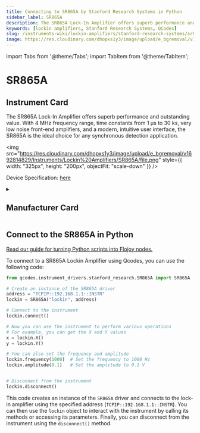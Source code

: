 ```yaml
---
title: Connecting to SR865A by Stanford Research Systems in Python
sidebar_label: SR865A
description: The SR865A Lock-In Amplifier offers superb performance and outstanding value. With 4 MHz frequency range, time constants from 1 µs to 30 ks, very low noise front-end amplifiers, and a modern, intuitive user interface, the SR865A is the ideal choice for any synchronous detection application.
keywords: [lockin amplifiers, Stanford Research Systems, QCodes]
slug: /instruments-wiki/lockin-amplifiers/stanford-research-systems/sr865a
image: https://res.cloudinary.com/dhopxs1y3/image/upload/e_bgremoval/v1692814829/Instruments/Lockin%20Amplifiers/SR865A/file.png
---
```


import Tabs from '@theme/Tabs';
import TabItem from '@theme/TabItem';

# SR865A

## Instrument Card

<div className="flex">

<div>

The SR865A Lock-In Amplifier offers superb performance and outstanding value. With 4 MHz frequency range, time constants from 1 µs to 30 ks, very low noise front-end amplifiers, and a modern, intuitive user interface, the SR865A is the ideal choice for any synchronous detection application.

</div>

<img src="https://res.cloudinary.com/dhopxs1y3/image/upload/e_bgremoval/v1692814829/Instruments/Lockin%20Amplifiers/SR865A/file.png" style={{ width: "325px", height: "200px", objectFit: "scale-down" }} />

</div>

<div className="flex text-center">

<p>Device Specification: <a target="\_blank" href="https://thinksrs.com/downloads/pdfs/catalog/SR865Ac.pdf">here</a></p>

</div>

<details style={{ marginTop: "15px"}}>
<summary><h2>Manufacturer Card</h2></summary>

<img src="https://res.cloudinary.com/dhopxs1y3/image/upload/v1692806206/Instruments/Vendor%20Logos/Stanford_Research.png" style={{ width: "100%", height: "170px",objectFit: "scale-down" }} />

Stanford Research Systems is a maker of general test and measurement instruments. The company was founded in 1980, is privately held, and is not affiliated with Stanford University.

<ul>
  <li>Headquarters: USA</li>
  <li>Yearly Revenue (millions, USD): 25.0</li>
  <li>Vendor Website: <a href="https://www.thinksrs.com/">here</a></li>
</ul>
</details>

## Connect to the SR865A in Python

[Read our guide for turning Python scripts into Flojoy nodes.](https://docs.flojoy.ai/custom-nodes/creating-custom-node/)
<Tabs>
<TabItem value="QCodes" label="QCodes">

To connect to a SR865A Lockin Amplifier using Qcodes, you can use the following code:

```python
from qcodes.instrument_drivers.stanford_research.SR865A import SR865A

# Create an instance of the SR865A driver
address = "TCPIP::192.168.1.1::INSTR"
lockin = SR865A("lockin", address)

# Connect to the instrument
lockin.connect()

# Now you can use the instrument to perform various operations
# For example, you can get the X and Y values
x = lockin.X()
y = lockin.Y()

# You can also set the frequency and amplitude
lockin.frequency(1000)  # Set the frequency to 1000 Hz
lockin.amplitude(0.1)   # Set the amplitude to 0.1 V


# Disconnect from the instrument
lockin.disconnect()
```

This code creates an instance of the `SR865A` driver and connects to the lock-in amplifier using the specified address (`TCPIP::192.168.1.1::INSTR`). You can then use the `lockin` object to interact with the instrument by calling its methods or accessing its parameters. Finally, you can disconnect from the instrument using the `disconnect()` method.

</TabItem>
</Tabs>
